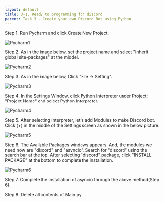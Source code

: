 ```yaml
---
layout: default
title: 3-1. Ready to programming for discord
parent: Task 3 - Create your own Discord Bot using Python
---
```


Step 1. Run Pycharm and click Create New Project.

![Pycharm1](https://user-images.githubusercontent.com/90645441/161937763-5c7095a3-671e-404e-9aa1-e6296ae8e3fa.png)

Step 2. As in the image below, set the project name and select "Inherit global site-packages" at the middel.

![Pycharm2](https://user-images.githubusercontent.com/90645441/161937805-41dc2b97-fae7-43e5-a0af-baf13be161c7.png)

Step 3. As in the image below, Click "File -> Setting".

![Pycharm3](https://user-images.githubusercontent.com/90645441/161937834-64dedf70-060d-4029-b665-02d51bfab7c1.png)

Step 4. In the Settings Window, click Python Interpreter under Project: "Project Name" and select Python Interpreter.

![Pycharm4](https://user-images.githubusercontent.com/90645441/161937871-3b8708de-4c99-4d7b-91e6-d42c9f92a5ac.png)

Step 5. After selecting Interpreter, let's add Modules to make Discord bot. 
Click (+) in the middle of the Settings screen as shown in the below picture.

![Pycharm5](https://user-images.githubusercontent.com/90645441/161937900-1f0bca78-b4bb-48d9-af42-e4b7926f5eb7.png)

Step 6. The Available Packages windows appears. And, the modules we need now are "discord" and "asyncio".
Search for "discord" using the search bar at the top. After selecting "discord" package, click "INSTALL PACKAGE" at the bottom to complete the installation.

![Pycharm6](https://user-images.githubusercontent.com/90645441/161937944-dc078e97-a23c-4a51-b68e-fabd295578ed.png)

Step 7. Complete the installation of asyncio through the above method(Step 6).

Step 8. Delete all contents of Main.py.
